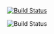 [![Build Status](https://www.bitrise.io/app/b238aa77ecb45abd/status.svg?token=9lXKbf8tyylEWiJFS9Ddug&branch=master)](https://www.bitrise.io/app/Id3fXFLmqyUeYlslO5kpJg)


![Build Status](https://travis-ci.org/josiahkendall/league-analytics-android-client.svg?branch=master)
